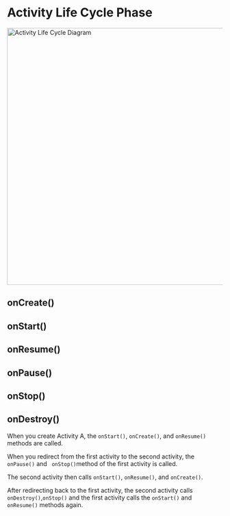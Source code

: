 <h1>Activity Life Cycle Phase</h1>

<img src="https://developer.android.com/images/activity_lifecycle.png" alt="Activity Life Cycle Diagram" width="600"/>

<h2>onCreate()</h2>

<h2>onStart()</h2>

<h2>onResume()</h2>

<h2>onPause()</h2>

<h2>onStop()</h2>

<h2>onDestroy()</h2>

<p>When you create Activity A, the <code>onStart()</code>, <code>onCreate()</code>, and <code>onResume()</code> methods are called.</p>

<p>When you redirect from the first activity to the second activity, the <code>onPause()</code> and <code> onStop()</code>method of the first activity is called.</p>

<p>The second activity then calls <code>onStart()</code>, <code>onResume()</code>, and <code>onCreate()</code>.</p>

<p>After redirecting back to the first activity, the second activity calls <code>onDestroy()</code>,<code>onStop()</code> and the first activity calls the <code>onStart()</code> and <code>onResume()</code> methods again.</p>

